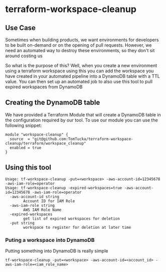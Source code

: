 # terraform-workspace-cleanup


## Use Case

Sometimes when building products, we want environments for developers to be built on-demand or on the opening of pull requests. However, 
we need an automated way to destroy these environments, so they don't sit around costing us $$$$

So what is the purpose of this? Well, when you create a new environment using a terraform workspace using this you can add the workspace you have 
created in your automated pipeline into a DynamoDB table with a TTL value. You can then set up an automated job to also use this tool to 
pull expired workspaces from DynamoDB

## Creating the DynamoDB table

We have provided a Terraform Module that will create a DynamoDB table in the configuration required by our tool. 
To use our module you can use the following snippet:

```
module "workspace-cleanup" {
  source  = "git@github.com:TomTucka/terraform-workspace-cleanup/terraform/workspace_cleanup"
  enabled = true
}
```

## Using this tool

```
Usage: tf-workspace-cleanup -put=<workspace> -aws-account-id=12345678 -aws-iam-role=operator
Usage: tf-workspace-cleanup -expired-workspaces=true -aws-account-id=12345678 -aws-iam-role=operator
  -aws-account-id string
    	Account ID for IAM Role
  -aws-iam-role string
    	AWS IAM Role Name
  -expired-workspaces
    	get list of expired workspaces for deletion
  -put string
    	workspace to register for deletion at later time
```

### Puting a workspace into DynamoDB

Putting something into DynamoDB is really simple

`tf-workspace-cleanup -put=<workspace> -aws-account-id=<account_id> -aws-iam-role=<iam_role_name>`

